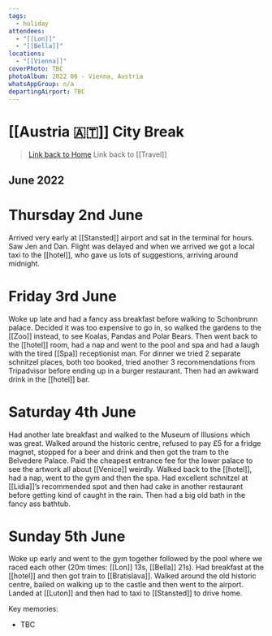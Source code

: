 ```yaml
---
tags:
  - holiday
attendees:
  - "[[Lon]]"
  - "[[Bella]]"
locations:
  - "[[Vienna]]"
coverPhoto: TBC
photoAlbum: 2022 06 - Vienna, Austria
whatsAppGroup: n/a
departingAirport: TBC
---
```

# [[Austria 🇦🇹]] City Break

> [Link back to Home](obsidian://open?vault=Personal%20Notes&file=000%20Index)
> Link back to [[Travel]]

## June 2022

# Thursday 2nd June

Arrived very early at [[Stansted]] airport and sat in the terminal for hours. Saw Jen and Dan. Flight was delayed and when we arrived we got a local taxi to the [[hotel]], who gave us lots of suggestions, arriving around midnight.

# Friday 3rd June

Woke up late and had a fancy ass breakfast before walking to Schonbrunn palace. Decided it was too expensive to go in, so walked the gardens to the [[Zoo]] instead, to see Koalas, Pandas and Polar Bears. Then went back to the [[hotel]] room, had a nap and went to the pool and spa and had a laugh with the tired [[Spa]] receptionist man. For dinner we tried 2 separate schnitzel places, both too booked, tried another 3 recommendations from Tripadvisor before ending up in a burger restaurant. Then had an awkward drink in the [[hotel]] bar.

# Saturday 4th June

Had another late breakfast and walked to the Museum of Illusions which was great. Walked around the historic centre, refused to pay £5 for a fridge magnet, stopped for a beer and drink and then got the tram to the Belvedere Palace. Paid the cheapest entrance fee for the lower palace to see the artwork all about [[Venice]] weirdly. Walked back to the [[hotel]], had a nap, went to the gym and then the spa. Had excellent schnitzel at [[Lidia]]’s recommended spot and then had cake in another restaurant before getting kind of caught in the rain. Then had a big old bath in the fancy ass bathtub.

# Sunday 5th June

Woke up early and went to the gym together followed by the pool where we raced each other (20m times: [[Lon]] 13s, [[Bella]] 21s). Had breakfast at the [[hotel]] and then got train to [[Bratislava]]. Walked around the old historic centre, bailed on walking up to the castle and then went to the airport. Landed at [[Luton]] and then had to taxi to [[Stansted]] to drive home.

Key memories:
- TBC